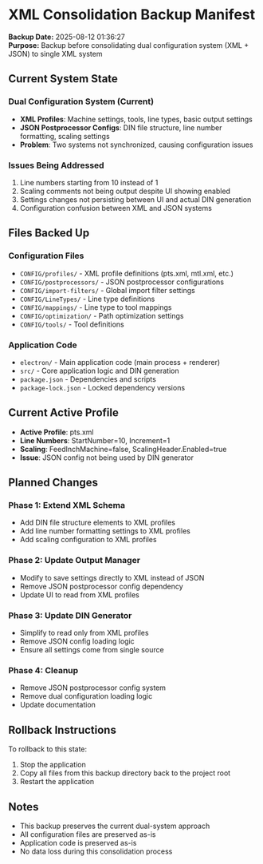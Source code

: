 # XML Consolidation Backup Manifest

**Backup Date:** 2025-08-12 01:36:27  
**Purpose:** Backup before consolidating dual configuration system (XML + JSON) to single XML system

## Current System State

### Dual Configuration System (Current)
- **XML Profiles**: Machine settings, tools, line types, basic output settings
- **JSON Postprocessor Configs**: DIN file structure, line number formatting, scaling settings
- **Problem**: Two systems not synchronized, causing configuration issues

### Issues Being Addressed
1. Line numbers starting from 10 instead of 1
2. Scaling comments not being output despite UI showing enabled
3. Settings changes not persisting between UI and actual DIN generation
4. Configuration confusion between XML and JSON systems

## Files Backed Up

### Configuration Files
- `CONFIG/profiles/` - XML profile definitions (pts.xml, mtl.xml, etc.)
- `CONFIG/postprocessors/` - JSON postprocessor configurations
- `CONFIG/import-filters/` - Global import filter settings
- `CONFIG/LineTypes/` - Line type definitions
- `CONFIG/mappings/` - Line type to tool mappings
- `CONFIG/optimization/` - Path optimization settings
- `CONFIG/tools/` - Tool definitions

### Application Code
- `electron/` - Main application code (main process + renderer)
- `src/` - Core application logic and DIN generation
- `package.json` - Dependencies and scripts
- `package-lock.json` - Locked dependency versions

## Current Active Profile
- **Active Profile**: pts.xml
- **Line Numbers**: StartNumber=10, Increment=1
- **Scaling**: FeedInchMachine=false, ScalingHeader.Enabled=true
- **Issue**: JSON config not being used by DIN generator

## Planned Changes

### Phase 1: Extend XML Schema
- Add DIN file structure elements to XML profiles
- Add line number formatting settings to XML profiles
- Add scaling configuration to XML profiles

### Phase 2: Update Output Manager
- Modify to save settings directly to XML instead of JSON
- Remove JSON postprocessor config dependency
- Update UI to read from XML profiles

### Phase 3: Update DIN Generator
- Simplify to read only from XML profiles
- Remove JSON config loading logic
- Ensure all settings come from single source

### Phase 4: Cleanup
- Remove JSON postprocessor config system
- Remove dual configuration loading logic
- Update documentation

## Rollback Instructions

To rollback to this state:
1. Stop the application
2. Copy all files from this backup directory back to the project root
3. Restart the application

## Notes

- This backup preserves the current dual-system approach
- All configuration files are preserved as-is
- Application code is preserved as-is
- No data loss during this consolidation process

